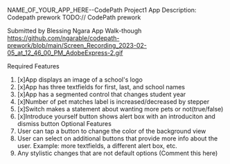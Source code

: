 NAME_OF_YOUR_APP_HERE--CodePath Project1
App Description: Codepath prework
TODO:// CodePath prework

Submitted by Blessing Ngara
App Walk-though
https://github.com/ngarable/codepath-prework/blob/main/Screen_Recording_2023-02-05_at_12_46_00_PM_AdobeExpress-2.gif





Required Features
1. [x]App displays an image of a school's logo
2. [x]App has three textfields for first, last, and school names
3. [x]App has a segmented control that changes student year
4. [x]Number of pet matches label is increased/decreased by stepper
5. [x]Switch makes a statement about wanting more pets or not(true/false)
6. [x]Introduce yourself button shows alert box with an introduciton and dismiss button
Optional Features
1. User can tap a button to change the color of the background view
3. User can select on additional buttons that provide more info about the user. Example: more textfields, a different alert box, etc.
4. Any stylistic changes that are not default options (Comment this here)
